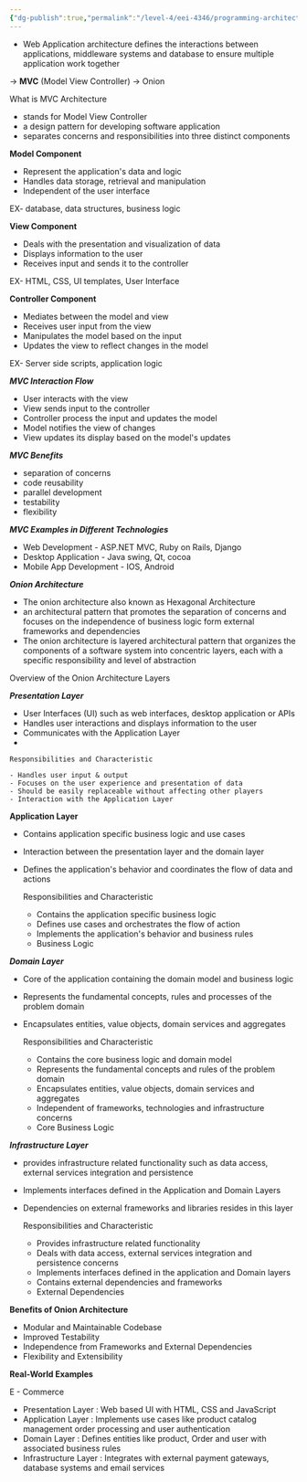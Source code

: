 ```yaml
---
{"dg-publish":true,"permalink":"/level-4/eei-4346/programming-architecture/"}
---
```




- Web Application architecture defines the interactions between applications, middleware systems and database to ensure multiple application work together

-> **MVC** (Model View Controller)
-> Onion

What is MVC Architecture

- stands for Model View Controller
- a design pattern for developing software application
- separates concerns and responsibilities into three distinct components


**Model Component**

- Represent the application's data and logic
- Handles data storage, retrieval and manipulation
- Independent of the user interface

EX- database, data structures, business logic


**View Component**

- Deals with the presentation and visualization of data
- Displays information to the user
- Receives input and sends it to the controller

EX- HTML, CSS, UI templates, User Interface


**Controller Component**

- Mediates between the model and view
- Receives user input from the view
- Manipulates the model based on the input
- Updates the view to reflect changes in the model

EX- Server side scripts, application logic


***MVC Interaction Flow***

- User interacts with the view
- View sends input to the controller
- Controller process the input and updates the model
- Model notifies the view of changes
- View updates its display based on the model's updates


***MVC Benefits***

- separation of concerns
- code reusability
- parallel development
- testability
- flexibility


***MVC Examples in Different Technologies***

- Web Development - ASP.NET MVC, Ruby on Rails, Django
- Desktop Application - Java swing, Qt, cocoa
- Mobile App Development - IOS, Android 


***Onion Architecture***

- The onion architecture also known as Hexagonal Architecture
- an architectural pattern that promotes the separation of concerns and focuses on the independence of business logic form external frameworks and dependencies 
- The onion architecture is layered architectural pattern that organizes the components of a software system into concentric layers, each with a specific responsibility and level of abstraction


Overview of the Onion Architecture Layers

***Presentation Layer***

- User Interfaces (UI) such as web interfaces, desktop application or APIs
- Handles user interactions and displays information to the user
- Communicates with the Application Layer
- 

	Responsibilities and Characteristic
	
	- Handles user input & output
	- Focuses on the user experience and presentation of data
	- Should be easily replaceable without affecting other players
	- Interaction with the Application Layer


**Application Layer**

- Contains application specific business logic and use cases
- Interaction between the presentation layer and the domain layer
- Defines the application's behavior and coordinates the flow of data and actions


	Responsibilities and Characteristic

	- Contains the application specific business logic
	- Defines use cases and orchestrates the flow of action
	- Implements the application's behavior and business rules
	- Business Logic


***Domain Layer***

- Core of the application containing the domain model and business logic
- Represents the fundamental concepts, rules and processes of the problem domain
- Encapsulates entities, value objects, domain services and aggregates


	Responsibilities and Characteristic

	- Contains the core business logic and domain model
	- Represents the fundamental concepts and rules of the problem domain
	- Encapsulates entities, value objects, domain services and aggregates
	- Independent of frameworks, technologies and infrastructure concerns 
	- Core Business Logic


***Infrastructure Layer***

- provides infrastructure related functionality such as data access, external services integration and persistence 
- Implements interfaces defined in the Application and Domain Layers
- Dependencies on external frameworks and libraries resides in this layer


	Responsibilities and Characteristic 

	- Provides infrastructure related functionality 
	- Deals with data access, external services integration and persistence concerns 
	- Implements interfaces defined in the application and Domain layers
	- Contains external dependencies and frameworks 
	- External Dependencies 


**Benefits of Onion Architecture**

- Modular and Maintainable Codebase
- Improved Testability
- Independence from Frameworks and External Dependencies 
- Flexibility and Extensibility 


**Real-World Examples**

E - Commerce 

- Presentation Layer : Web based UI with HTML, CSS and JavaScript 
- Application Layer : Implements use cases like product catalog management order processing and user authentication 
- Domain Layer : Defines entities like product, Order and user with associated business rules
- Infrastructure Layer : Integrates with external payment gateways, database systems and email services



